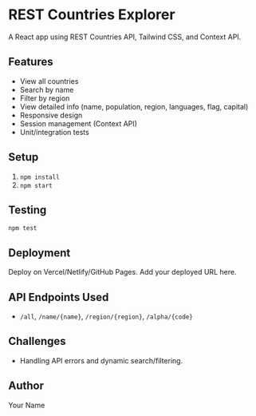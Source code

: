 # REST Countries Explorer

A React app using REST Countries API, Tailwind CSS, and Context API.

## Features

- View all countries
- Search by name
- Filter by region
- View detailed info (name, population, region, languages, flag, capital)
- Responsive design
- Session management (Context API)
- Unit/integration tests

## Setup

1. `npm install`
2. `npm start`

## Testing

`npm test`

## Deployment

Deploy on Vercel/Netlify/GitHub Pages. Add your deployed URL here.

## API Endpoints Used

- `/all`, `/name/{name}`, `/region/{region}`, `/alpha/{code}`

## Challenges

- Handling API errors and dynamic search/filtering.

## Author

Your Name

